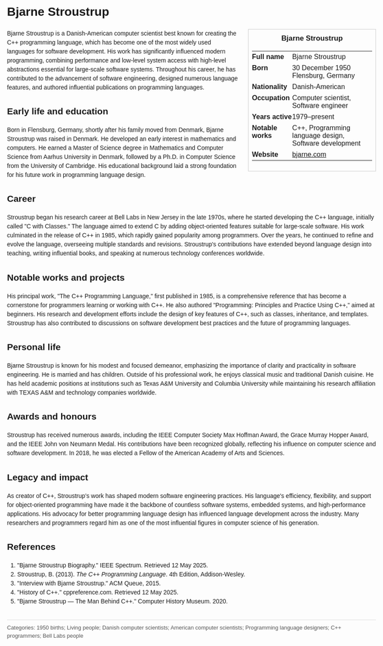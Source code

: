 <!DOCTYPE html>
<html>
<head>
  <title>Bjarne Stroustrup – Profile</title>
  <style>
    body { font-family: Arial, sans-serif; margin: 2rem auto; max-width: 960px; line-height: 1.5; }
    aside.infobox { float: right; width: 280px; margin: 0 0 1rem 1.5rem; border: 1px solid #ccc; padding: 0.5rem; font-size: 0.9rem; }
    aside.infobox h3 { text-align: center; margin-top: 0; }
    aside.infobox table { width: 100%; border-collapse: collapse; }
    aside.infobox td { padding: 0.25rem 0; vertical-align: top; }
    h1 { margin-top: 0; }
    footer.categories { font-size: 0.8rem; color: #555; border-top: 1px solid #ddd; padding-top: 0.5rem; margin-top: 2rem; }
  </style>
</head>
<body>
  <h1>Bjarne Stroustrup</h1>
  <aside class="infobox">
    <h3>Bjarne Stroustrup</h3>
    <table>
      <tr><td><strong>Full name</strong></td><td>Bjarne Stroustrup</td></tr>
      <tr><td><strong>Born</strong></td><td>30 December 1950<br>Flensburg, Germany</td></tr>
      <tr><td><strong>Nationality</strong></td><td>Danish-American</td></tr>
      <tr><td><strong>Occupation</strong></td><td>Computer scientist, Software engineer</td></tr>
      <tr><td><strong>Years active</strong></td><td>1979–present</td></tr>
      <tr><td><strong>Notable works</strong></td><td>C++, Programming language design, Software development</td></tr>
      <tr><td><strong>Website</strong></td><td><a href="https://www.bjarne.com">bjarne.com</a></td></tr>
    </table>
  </aside>
  <p>Bjarne Stroustrup is a Danish-American computer scientist best known for creating the C++ programming language, which has become one of the most widely used languages for software development. His work has significantly influenced modern programming, combining performance and low-level system access with high-level abstractions essential for large-scale software systems. Throughout his career, he has contributed to the advancement of software engineering, designed numerous language features, and authored influential publications on programming languages.</p>
  
  <h2>Early life and education</h2>
  <p>Born in Flensburg, Germany, shortly after his family moved from Denmark, Bjarne Stroustrup was raised in Denmark. He developed an early interest in mathematics and computers. He earned a Master of Science degree in Mathematics and Computer Science from Aarhus University in Denmark, followed by a Ph.D. in Computer Science from the University of Cambridge. His educational background laid a strong foundation for his future work in programming language design.</p>
  
  <h2>Career</h2>
  <p>Stroustrup began his research career at Bell Labs in New Jersey in the late 1970s, where he started developing the C++ language, initially called "C with Classes." The language aimed to extend C by adding object-oriented features suitable for large-scale software. His work culminated in the release of C++ in 1985, which rapidly gained popularity among programmers. Over the years, he continued to refine and evolve the language, overseeing multiple standards and revisions. Stroustrup's contributions have extended beyond language design into teaching, writing influential books, and speaking at numerous technology conferences worldwide.</p>
  
  <h2>Notable works and projects</h2>
  <p>His principal work, "The C++ Programming Language," first published in 1985, is a comprehensive reference that has become a cornerstone for programmers learning or working with C++. He also authored "Programming: Principles and Practice Using C++," aimed at beginners. His research and development efforts include the design of key features of C++, such as classes, inheritance, and templates. Stroustrup has also contributed to discussions on software development best practices and the future of programming languages.</p>
  
  <h2>Personal life</h2>
  <p>Bjarne Stroustrup is known for his modest and focused demeanor, emphasizing the importance of clarity and practicality in software engineering. He is married and has children. Outside of his professional work, he enjoys classical music and traditional Danish cuisine. He has held academic positions at institutions such as Texas A&M University and Columbia University while maintaining his research affiliation with TEXAS A&M and technology companies worldwide.</p>
  
  <h2>Awards and honours</h2>
  <p>Stroustrup has received numerous awards, including the IEEE Computer Society Max Hoffman Award, the Grace Murray Hopper Award, and the IEEE John von Neumann Medal. His contributions have been recognized globally, reflecting his influence on computer science and software development. In 2018, he was elected a Fellow of the American Academy of Arts and Sciences.</p>
  
  <h2>Legacy and impact</h2>
  <p>As creator of C++, Stroustrup’s work has shaped modern software engineering practices. His language's efficiency, flexibility, and support for object-oriented programming have made it the backbone of countless software systems, embedded systems, and high-performance applications. His advocacy for better programming language design has influenced language development across the industry. Many researchers and programmers regard him as one of the most influential figures in computer science of his generation.</p>
  
  <h2>References</h2>
  <ol>
    <li>"Bjarne Stroustrup Biography." IEEE Spectrum. Retrieved 12 May 2025.</li>
    <li>Stroustrup, B. (2013). <i>The C++ Programming Language</i>. 4th Edition, Addison-Wesley.</li>
    <li>"Interview with Bjarne Stroustrup." ACM Queue, 2015.</li>
    <li>"History of C++." cppreference.com. Retrieved 12 May 2025.</li>
    <li>"Bjarne Stroustrup — The Man Behind C++." Computer History Museum. 2020.</li>
  </ol>
  
  <footer class="categories">Categories: 1950 births; Living people; Danish computer scientists; American computer scientists; Programming language designers; C++ programmers; Bell Labs people</footer>
</body>
</html>